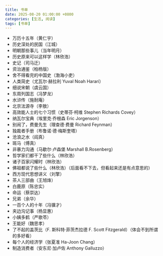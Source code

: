 ```yaml
---
title: 书单
date: 2025-08-20 01:00:00 +0800
categories: [生活, 阅读]
tags: [书单]
---
```


- 万历十五年（黄仁宇）
- 历史深处的民国（江城）
- 明朝那些事儿（当年明月）
- 历史原来可以这样学（林欣浩）
- 史记（司马迁）
- 资治通鉴（柏杨版）
- 舍不得看完的中国史（渤海小吏）
- 人类简史（尤瓦尔·赫拉利 Yuval Noah Harari）
- 细说宋朝（虞云国）
- 东周列国志（冯梦龙）
- 水浒传（施耐庵）
- 北京法源寺（李敖）
- 高效能人士的七个习惯（史蒂芬·柯维 Stephen Richards Covey）
- 纳瓦尔宝典（埃里克·乔根森 Eric Jorgenson）
- 别闹了，费曼先生（理查德·费曼 Richard Feynman）
- 独裁者手册（布鲁诺·德·梅斯奎塔）
- 沧浪之水（阎真）
- 斑马（傅真）
- 非暴力沟通（马歇尔·卢森堡 Marshall B.Rosenberg）
- 哲学家们都干了些什么（林欣浩）
- 诸子百家闪耀时（林欣浩）
- 佛祖都说了些什么（林欣浩）（后面看不下去，但看起来还是有点意思的）
- 西方现代思想讲义（刘擎）
- 茶人三部曲（王旭烽）
- 白鹿原（陈忠实）
- 命运（蔡崇达）
- 兄弟（余华）
- 一百个人的十年（冯骥才）
- 夹边沟记事（杨显惠）
- 小姨多鹤（严歌苓）
- 王能好（魏思孝）
- 了不起的盖茨比（F. 斯科特·菲茨杰拉德 F. Scott Fitzgerald）（体会不到所谓的多好看）
- 每个人的经济学（张夏准 Ha-Joon Chang）
- 制造消费者（安东尼·加卢佐 Anthony Galluzzo）

